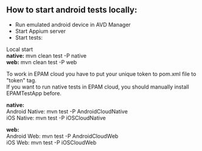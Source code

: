 ## How to start android tests locally:

- Run emulated android device in AVD Manager
- Start Appium server
- Start tests:

Local start  
**native:**
mvn clean test -P native  
**web:**
mvn clean test -P web

To work in EPAM cloud you have to put your unique token to pom.xml file to "token" tag.  
If you want to run native tests in EPAM cloud, you should manually install EPAMTestApp before.

**native:**  
Android Native: mvn test -P AndroidCloudNative  
iOS Native: mvn test -P iOSCloudNative


**web:**  
Android Web: mvn test -P AndroidCloudWeb  
iOS Web: mvn test -P iOSCloudWeb